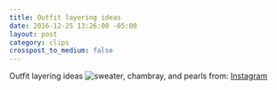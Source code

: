 ```yaml
---
title: Outfit layering ideas
date: 2016-12-25 13:26:00 -05:00
layout: post
category: clips
crosspost_to_medium: false
---
```


Outfit layering ideas
![sweater, chambray, and pearls](https://instagram.fcur1-1.fna.fbcdn.net/t51.2885-15/e15/10955165_658569264265636_346358327_n.jpg?ig_cache_key=OTE4Mjc1MjY0MjIyNTIzMzg3.2)
from: [Instagram](http://ift.tt/2ihkySQ)